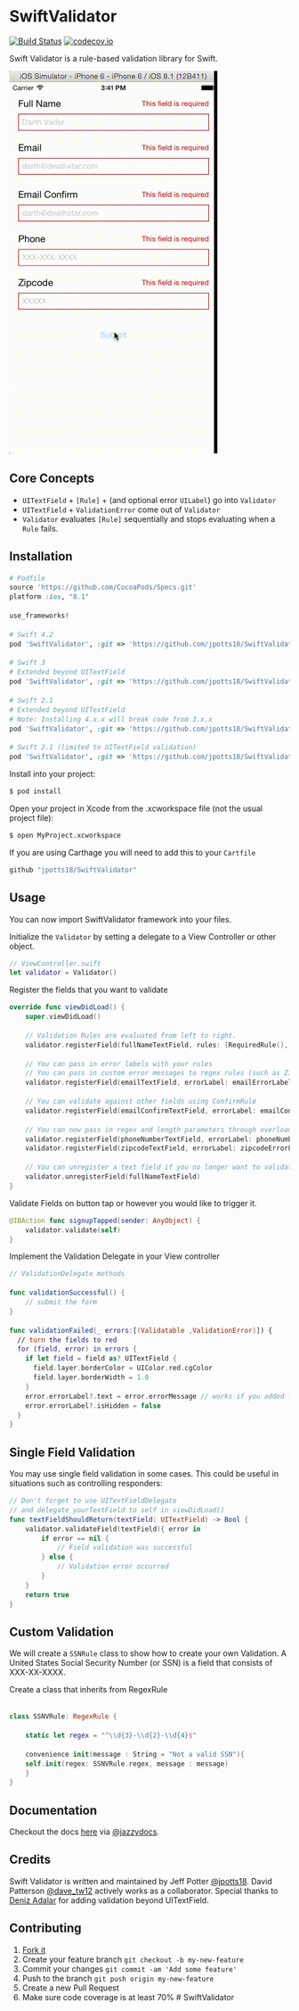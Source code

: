 SwiftValidator
===============

[![Build Status](https://travis-ci.org/SwiftValidatorCommunity/SwiftValidator.svg?branch=master)](https://travis-ci.org/SwiftValidatorCommunity/SwiftValidator) [![codecov.io](https://codecov.io/github/SwiftValidatorCommunity/SwiftValidator/coverage.svg?branch=master)](https://codecov.io/github/SwiftValidatorCommunity/SwiftValidator?branch=master)

Swift Validator is a rule-based validation library for Swift.

![Swift Validator](/swift-validator-v2.gif)

## Core Concepts

* ``UITextField`` + ``[Rule]`` + (and optional error ``UILabel``) go into  ``Validator``
* ``UITextField`` + ``ValidationError`` come out of ``Validator``
* ``Validator`` evaluates ``[Rule]`` sequentially and stops evaluating when a ``Rule`` fails. 

## Installation

```ruby
# Podfile
source 'https://github.com/CocoaPods/Specs.git'
platform :ios, "8.1"

use_frameworks!

# Swift 4.2
pod 'SwiftValidator', :git => 'https://github.com/jpotts18/SwiftValidator.git', :tag => '4.2.0'

# Swift 3
# Extended beyond UITextField
pod 'SwiftValidator', :git => 'https://github.com/jpotts18/SwiftValidator.git', :branch => 'master'

# Swift 2.1
# Extended beyond UITextField
# Note: Installing 4.x.x will break code from 3.x.x
pod 'SwiftValidator', :git => 'https://github.com/jpotts18/SwiftValidator.git', :tag => '4.0.0'

# Swift 2.1 (limited to UITextField validation)
pod 'SwiftValidator', :git => 'https://github.com/jpotts18/SwiftValidator.git', :tag => '3.0.5'
```

Install into your project:

```bash
$ pod install
```

Open your project in Xcode from the .xcworkspace file (not the usual project file):

```bash
$ open MyProject.xcworkspace
```

If you are using Carthage you will need to add this to your `Cartfile`

```bash
github "jpotts18/SwiftValidator"
```

## Usage 

You can now import SwiftValidator framework into your files.

Initialize the ``Validator`` by setting a delegate to a View Controller or other object.

```swift
// ViewController.swift
let validator = Validator()
```

Register the fields that you want to validate

```swift
override func viewDidLoad() {
	super.viewDidLoad()

	// Validation Rules are evaluated from left to right.
	validator.registerField(fullNameTextField, rules: [RequiredRule(), FullNameRule()])
	
	// You can pass in error labels with your rules
	// You can pass in custom error messages to regex rules (such as ZipCodeRule and EmailRule)
	validator.registerField(emailTextField, errorLabel: emailErrorLabel, rules: [RequiredRule(), EmailRule(message: "Invalid email")])
	
	// You can validate against other fields using ConfirmRule
	validator.registerField(emailConfirmTextField, errorLabel: emailConfirmErrorLabel, rules: [ConfirmationRule(confirmField: emailTextField)])
	
	// You can now pass in regex and length parameters through overloaded contructors
	validator.registerField(phoneNumberTextField, errorLabel: phoneNumberErrorLabel, rules: [RequiredRule(), MinLengthRule(length: 9)])
	validator.registerField(zipcodeTextField, errorLabel: zipcodeErrorLabel, rules: [RequiredRule(), ZipCodeRule(regex : "\\d{5}")])

	// You can unregister a text field if you no longer want to validate it
	validator.unregisterField(fullNameTextField)
}
```


Validate Fields on button tap or however you would like to trigger it. 

```swift
@IBAction func signupTapped(sender: AnyObject) {
	validator.validate(self)
}
```

Implement the Validation Delegate in your View controller

```swift
// ValidationDelegate methods

func validationSuccessful() {
	// submit the form
}

func validationFailed(_ errors:[(Validatable ,ValidationError)]) {
  // turn the fields to red
  for (field, error) in errors {
    if let field = field as? UITextField {
      field.layer.borderColor = UIColor.red.cgColor
      field.layer.borderWidth = 1.0
    }
    error.errorLabel?.text = error.errorMessage // works if you added labels
    error.errorLabel?.isHidden = false
  }
}

```

## Single Field Validation

You may use single field validation in some cases. This could be useful in situations such as controlling responders:

```swift
// Don't forget to use UITextFieldDelegate
// and delegate yourTextField to self in viewDidLoad()
func textFieldShouldReturn(textField: UITextField) -> Bool {
    validator.validateField(textField){ error in
        if error == nil {
            // Field validation was successful
        } else {
            // Validation error occurred
        }
    }
    return true
}
```

## Custom Validation 

We will create a ```SSNRule``` class to show how to create your own Validation. A United States Social Security Number (or SSN) is a field that consists of XXX-XX-XXXX. 

Create a class that inherits from RegexRule

```swift

class SSNVRule: RegexRule {

    static let regex = "^\\d{3}-\\d{2}-\\d{4}$"
	
    convenience init(message : String = "Not a valid SSN"){
	self.init(regex: SSNVRule.regex, message : message)
    }
}
```

## Documentation
Checkout the docs <a href="http://swiftvalidatorcommunity.github.io/SwiftValidator/">here</a> via [@jazzydocs](https://twitter.com/jazzydocs).


Credits
-------

Swift Validator is written and maintained by Jeff Potter [@jpotts18](http://twitter.com/jpotts18). David Patterson [@dave_tw12](http://twitter.com/dave_tw12) actively works as a collaborator. Special thanks to [Deniz Adalar](https://github.com/dadalar) for
adding validation beyond UITextField.

## Contributing

1. [Fork it](https://github.com/jpotts18/SwiftValidator/fork)
2. Create your feature branch `git checkout -b my-new-feature`
3. Commit your changes `git commit -am 'Add some feature'`
4. Push to the branch `git push origin my-new-feature`
5. Create a new Pull Request
6. Make sure code coverage is at least 70%
#   S w i f t V a l i d a t o r 
 
 